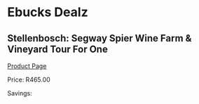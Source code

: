 
# Ebucks Dealz
## Stellenbosch: Segway Spier Wine Farm & Vineyard Tour For One
[Product Page](https://www.ebucks.com/web/shop/productSelected.do?prodId=265761180&catId=714893646)

Price: R465.00

Savings: 


	